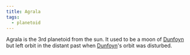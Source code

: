 ```yaml
---
title: Agrala
tags:
  - planetoid
---
```

Agrala is the 3rd planetoid from the sun. It used to be a moon of [Dunfoyn](dunfoyn.md) but left orbit in the distant past when [Dunfoyn](dunfoyn.md)'s orbit was disturbed.